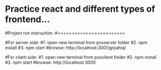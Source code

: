 # Practice react and different types of frontend...

#Project run instruction:
#========================

#For server side:
#1. open new terminal from posserver folder 
#2. npm install
#3. npm start
#browse: http://localhost:3001/grpahiql


#For client side:
#1. open new terminal from posclient folder 
#2. npm install
#3. npm start
#browse: http://localhost:3000
